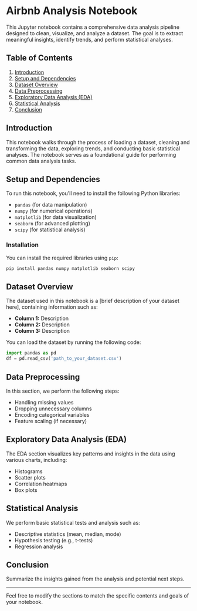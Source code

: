 # Airbnb Analysis Notebook

This Jupyter notebook contains a comprehensive data analysis pipeline designed to clean, visualize, and analyze a dataset. The goal is to extract meaningful insights, identify trends, and perform statistical analyses.

## Table of Contents

1. [Introduction](#Introduction)
2. [Setup and Dependencies](#Setup-and-Dependencies)
3. [Dataset Overview](#Dataset-Overview)
4. [Data Preprocessing](#Data-Preprocessing)
5. [Exploratory Data Analysis (EDA)](#Exploratory-Data-Analysis-EDA)
6. [Statistical Analysis](#Statistical-Analysis)
7. [Conclusion](#Conclusion)

## Introduction

This notebook walks through the process of loading a dataset, cleaning and transforming the data, exploring trends, and conducting basic statistical analyses. The notebook serves as a foundational guide for performing common data analysis tasks.

## Setup and Dependencies

To run this notebook, you'll need to install the following Python libraries:

- `pandas` (for data manipulation)
- `numpy` (for numerical operations)
- `matplotlib` (for data visualization)
- `seaborn` (for advanced plotting)
- `scipy` (for statistical analysis)

### Installation

You can install the required libraries using `pip`:

```bash
pip install pandas numpy matplotlib seaborn scipy
```

## Dataset Overview

The dataset used in this notebook is a [brief description of your dataset here], containing information such as:

- **Column 1:** Description
- **Column 2:** Description
- **Column 3:** Description

You can load the dataset by running the following code:

```python
import pandas as pd
df = pd.read_csv('path_to_your_dataset.csv')
```

## Data Preprocessing

In this section, we perform the following steps:

- Handling missing values
- Dropping unnecessary columns
- Encoding categorical variables
- Feature scaling (if necessary)

## Exploratory Data Analysis (EDA)

The EDA section visualizes key patterns and insights in the data using various charts, including:

- Histograms
- Scatter plots
- Correlation heatmaps
- Box plots

## Statistical Analysis

We perform basic statistical tests and analysis such as:

- Descriptive statistics (mean, median, mode)
- Hypothesis testing (e.g., t-tests)
- Regression analysis

## Conclusion

Summarize the insights gained from the analysis and potential next steps.

---

Feel free to modify the sections to match the specific contents and goals of your notebook.

